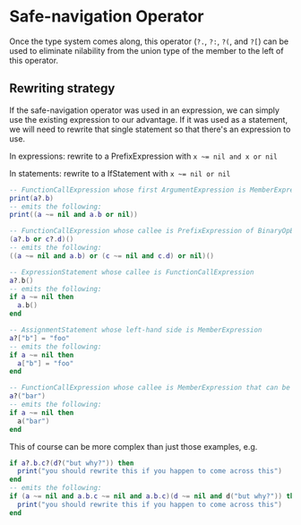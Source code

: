 # Safe-navigation Operator
Once the type system comes along, this operator (`?.`, `?:`, `?(`, and `?[`) can be used to eliminate nilability from the union type of the member to the left of this operator.

## Rewriting strategy
If the safe-navigation operator was used in an expression, we can simply use the existing expression to our advantage. If it was used as a statement, we will need to rewrite that single statement so that there's an expression to use.

In expressions: rewrite to a PrefixExpression with `x ~= nil and x or nil`

In statements: rewrite to a IfStatement with `x ~= nil or nil`

```lua
-- FunctionCallExpression whose first ArgumentExpression is MemberExpression
print(a?.b)
-- emits the following:
print((a ~= nil and a.b or nil))

-- FunctionCallExpression whose callee is PrefixExpression of BinaryOpExpression whose operator is 'or'
(a?.b or c?.d)()
-- emits the following:
((a ~= nil and a.b) or (c ~= nil and c.d) or nil)()

-- ExpressionStatement whose callee is FunctionCallExpression
a?.b()
-- emits the following:
if a ~= nil then
  a.b()
end

-- AssignmentStatement whose left-hand side is MemberExpression
a?["b"] = "foo"
-- emits the following:
if a ~= nil then
  a["b"] = "foo"
end

-- FunctionCallExpression whose callee is MemberExpression that can be nil
a?("bar")
-- emits the following:
if a ~= nil then
  a("bar")
end
```

This of course can be more complex than just those examples, e.g.
```lua
if a?.b.c?(d?("but why?")) then
  print("you should rewrite this if you happen to come across this")
end
-- emits the following:
if (a ~= nil and a.b.c ~= nil and a.b.c)(d ~= nil and d("but why?")) then
  print("you should rewrite this if you happen to come across this")
end
```

